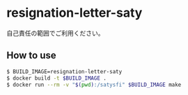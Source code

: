 # resignation-letter-saty

自己責任の範囲でご利用ください。

## How to use

```bash
$ BUILD_IMAGE=resignation-letter-saty
$ docker build -t $BUILD_IMAGE .
$ docker run --rm -v "$(pwd):/satysfi" $BUILD_IMAGE make
```
